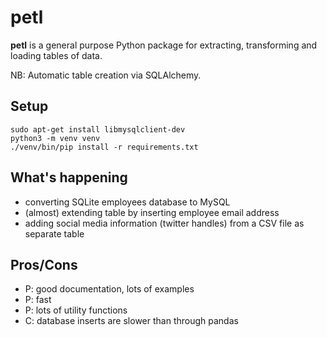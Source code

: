# petl

**petl** is a general purpose Python package for extracting, transforming and
loading tables of data.

NB: Automatic table creation via SQLAlchemy.

## Setup

```
sudo apt-get install libmysqlclient-dev
python3 -m venv venv
./venv/bin/pip install -r requirements.txt
```

## What's happening

* converting SQLite employees database to MySQL
* (almost) extending table by inserting employee email address
* adding social media information (twitter handles) from a CSV file as separate table

## Pros/Cons

* P: good documentation, lots of examples
* P: fast
* P: lots of utility functions
* C: database inserts are slower than through pandas

